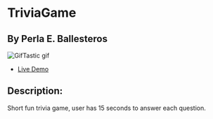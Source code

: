 # TriviaGame
## By Perla E. Ballesteros

![GifTastic gif](./assets/images/triviaGame.gif)
* [Live Demo](https://perlaballesteros.github.io/TriviaGame/)


## Description:
Short fun trivia game, user has 15 seconds to answer each question.